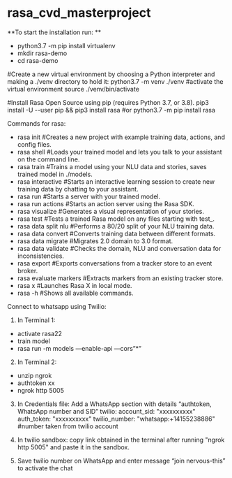 # rasa_cvd_masterproject
**To start the installation run: **
- python3.7 -m pip install virtualenv 
- mkdir rasa-demo
- cd rasa-demo 

#Create a new virtual environment by choosing a Python interpreter and making a ./venv directory to hold it:
python3.7 -m venv ./venv
#activate the virtual environment
source ./venv/bin/activate

#Install Rasa Open Source using pip (requires Python 3.7, or 3.8).
pip3 install -U --user pip && pip3 install rasa
#or 
python3.7 -m pip install rasa 

Commands for rasa: 

- rasa init #Creates a new project with example training data, actions, and config files.
- rasa shell #Loads your trained model and lets you talk to your assistant on the command line.
- rasa train #Trains a model using your NLU data and stories, saves trained model in ./models.
- rasa interactive #Starts an interactive learning session to create new training data by chatting to your assistant.
- rasa run	#Starts a server with your trained model.
- rasa run actions	#Starts an action server using the Rasa SDK.
- rasa visualize	#Generates a visual representation of your stories.
- rasa test	#Tests a trained Rasa model on any files starting with test_.
- rasa data split nlu	#Performs a 80/20 split of your NLU training data.
- rasa data convert	#Converts training data between different formats.
- rasa data migrate	#Migrates 2.0 domain to 3.0 format.
- rasa data validate	#Checks the domain, NLU and conversation data for inconsistencies.
- rasa export	#Exports conversations from a tracker store to an event broker.
- rasa evaluate markers	#Extracts markers from an existing tracker store.
- rasa x	#Launches Rasa X in local mode.
- rasa -h	#Shows all available commands.


Connect to whatsapp using Twilio: 
1. In Terminal 1: 
- activate rasa22
- train model
- rasa run -m models —enable-api —cors”*”

2. In Terminal 2:
- unzip ngrok 
- authtoken xx
- ngrok http 5005

3. In Credentials file:
Add a WhatsApp section with details “authtoken, WhatsApp number and SID” 
twilio: 
  account_sid: "xxxxxxxxxx"
  auth_token: "xxxxxxxxxx"
  twilio_number: "whatsapp:+14155238886" #number taken from twilio account 

4. In twilio sandbox: copy link obtained in the terminal after running "ngrok http 5005" and paste it in the sandbox.

5. Save twilio number on WhatsApp and enter  message “join nervous-this” to activate the chat
